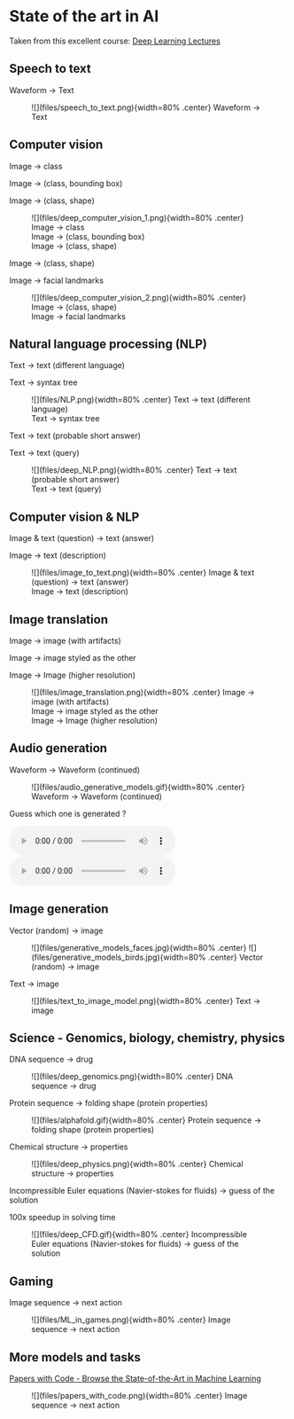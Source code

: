 # State of the art in AI

Taken from this excellent course: [Deep Learning Lectures](https://m2dsupsdlclass.github.io/lectures-labs/slides/01_intro_to_deep_learning/index.html)

## Speech to text

Waveform → Text

<figure markdown>
![](files/speech_to_text.png){width=80% .center}
<figurecaption>Waveform → Text</figurecaption>
</figure>

## Computer vision

Image → class

Image → (class, bounding box)

Image → (class, shape)

<figure markdown>
![](files/deep_computer_vision_1.png){width=80% .center}
<figurecaption>
Image → class<br>
Image → (class, bounding box)<br>
Image → (class, shape)
</figurecaption>
</figure>

Image → (class, shape)

Image → facial landmarks

<figure markdown>
![](files/deep_computer_vision_2.png){width=80% .center}
<figurecaption>
Image → (class, shape)<br>
Image → facial landmarks
</figurecaption>
</figure>

## Natural language processing (NLP)

Text → text (different language)

Text → syntax tree

<figure markdown>
![](files/NLP.png){width=80% .center}
<figurecaption>
Text → text (different language)<br>
Text → syntax tree
</figurecaption>
</figure>

Text → text (probable short answer)

Text → text (query)

<figure markdown>
![](files/deep_NLP.png){width=80% .center}
<figurecaption>
Text → text (probable short answer)<br>
Text → text (query)
</figurecaption>
</figure>

## Computer vision & NLP 

Image & text (question) → text (answer)

Image → text (description)

<figure markdown>
![](files/image_to_text.png){width=80% .center}
<figurecaption>
Image & text (question) → text (answer)<br>
Image → text (description)
</figurecaption>
</figure>

## Image translation

Image → image (with artifacts)

Image → image styled as the other

Image → Image (higher resolution)

<figure markdown>
![](files/image_translation.png){width=80% .center}
<figurecaption>
Image → image (with artifacts)<br>
Image → image styled as the other<br>
Image → Image (higher resolution)
</figurecaption>
</figure>

## Audio generation

Waveform → Waveform (continued)

<figure markdown>
![](files/audio_generative_models.gif){width=80% .center}
<figurecaption>
Waveform → Waveform (continued)
</figurecaption>
</figure>

Guess which one is generated ?

<audio controls>
  <source src="../files/columbia_gen.wav" type="audio/wav">
Your browser does not support the audio element.
</audio>

<audio controls>
  <source src="../files/columbia_gt.wav" type="audio/wav">
Your browser does not support the audio element.
</audio>

## Image generation

Vector (random) → image

<figure markdown>
![](files/generative_models_faces.jpg){width=80% .center}
![](files/generative_models_birds.jpg){width=80% .center}
<figurecaption>
Vector (random) → image
</figurecaption>
</figure>

Text → image

<figure markdown>
![](files/text_to_image_model.png){width=80% .center}
<figurecaption>
Text → image
</figurecaption>
</figure>

## Science - Genomics, biology, chemistry, physics

DNA sequence → drug

<figure markdown>
![](files/deep_genomics.png){width=80% .center}
<figurecaption>
DNA sequence → drug
</figurecaption>
</figure>

Protein sequence → folding shape (protein properties)

<figure markdown>
![](files/alphafold.gif){width=80% .center}
<figurecaption>
Protein sequence → folding shape (protein properties)
</figurecaption>
</figure>

Chemical structure → properties

<figure markdown>
![](files/deep_physics.png){width=80% .center}
<figurecaption>
Chemical structure → properties
</figurecaption>
</figure>

Incompressible Euler equations (Navier-stokes for fluids) → guess of the solution

100x speedup in solving time

<figure markdown>
![](files/deep_CFD.gif){width=80% .center}
<figurecaption>
Incompressible Euler equations (Navier-stokes for fluids) → guess of the solution
</figurecaption>
</figure>

## Gaming

Image sequence → next action

<figure markdown>
![](files/ML_in_games.png){width=80% .center}
<figurecaption>
Image sequence → next action
</figurecaption>
</figure>

## More models and tasks

[Papers with Code - Browse the State-of-the-Art in Machine Learning](https://paperswithcode.com/sota)

<figure markdown>
![](files/papers_with_code.png){width=80% .center}
<figurecaption>
Image sequence → next action
</figurecaption>
</figure>
